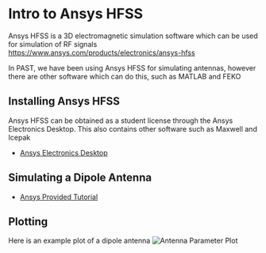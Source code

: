 
# Intro to Ansys HFSS
Ansys HFSS is a 3D electromagnetic simulation software which can be used for simulation of RF signals
https://www.ansys.com/products/electronics/ansys-hfss

In PAST, we have been using Ansys HFSS for simulating antennas, however there are other software which can do this, such as MATLAB and FEKO

## Installing Ansys HFSS
Ansys HFSS can be obtained as a student license through the Ansys Electronics Desktop. This also contains other software such as Maxwell and Icepak
- [Ansys Electronics Desktop](https://www.ansys.com/academic/students/ansys-electronics-desktop-student)

## Simulating a Dipole Antenna
- [Ansys Provided Tutorial](https://innovationspace.ansys.com/product/simulation-of-a-dipole-array-in-ansys-hfss/)

## Plotting
Here is an example plot of a dipole antenna
![Antenna Parameter Plot](https://github.com/user-attachments/assets/a09da247-c4ae-47a1-9447-79d14b2e8c70)
